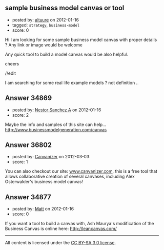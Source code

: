## sample business model canvas or tool

- posted by: [altuure](https://stackexchange.com/users/-1/15595-altuure) on 2012-01-16
- tagged: `strategy`, `business-model`
- score: 0

Hi I am looking for some sample business model canvas with  proper details ? 
Any link or image would be welcome 

Any quick tool to build a model canvas would be also helpful.


cheers

//edit

I am searching for some real life example models ? not definition ..




## Answer 34869

- posted by: [Nestor Sanchez A](https://stackexchange.com/users/-1/1476-nestor-sanchez-a) on 2012-01-16
- score: 2

Maybe the info and samples of this site can help...
http://www.businessmodelgeneration.com/canvas



## Answer 36802

- posted by: [Canvanizer](https://stackexchange.com/users/-1/16747-canvanizer) on 2012-03-03
- score: 1

You can also checkout our site: www.canvanizer.com, this is a free tool that allows collaborative creation of several canvases, including Alex Osterwalder's business model canvas!


## Answer 34877

- posted by: [Matt](https://stackexchange.com/users/-1/8784-matt) on 2012-01-16
- score: 0

If you want a tool to build a canvas with, Ash Maurya's modification of the Business Canvas is online here: http://leancanvas.com/



---

All content is licensed under the [CC BY-SA 3.0 license](https://creativecommons.org/licenses/by-sa/3.0/).
